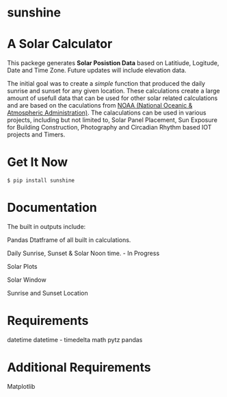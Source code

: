 # sunshine

A Solar Calculator
==========

This packege generates **Solar Posistion Data** based on Latitiude, Logitude, Date and Time Zone.  Future updates will include elevation data.  

The initial goal was to create a *simple* function that produced the daily sunrise and sunset for any given location. These calculations create a large amount of usefull data that can be used for other solar related calculations and are based on the caculations from [NOAA (National Oceanic & Atmospheric Administration)](https://www.esrl.noaa.gov/gmd/grad/solcalc/).  The calaculations can be used in various projects, including but not limited to, Solar Panel Placement, Sun Exposure for Building Construction, Photography and Circadian Rhythm based IOT projects and Timers. 

Get It Now
==========

    $ pip install sunshine


Documentation
=============

The built in outputs include:

Pandas Dtatframe of all built in calculations. 

Daily Sunrise, Sunset & Solar Noon time. - In Progress

Solar Plots

Solar Window

Sunrise and Sunset Location


Requirements
============

datetime
datetime - timedelta
math
pytz
pandas

Additional Requirements
============ 
Matplotlib 
